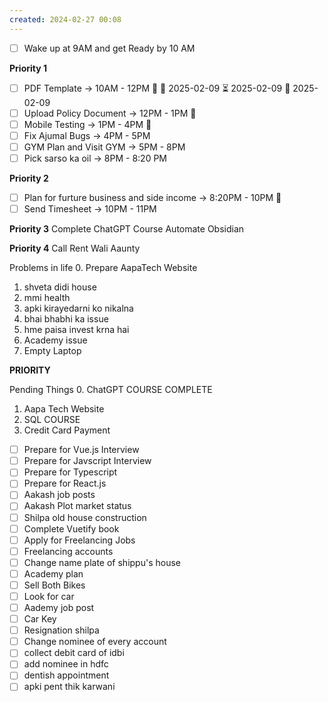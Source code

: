 ```yaml
---
created: 2024-02-27 00:08
---
```

- [ ] Wake up at 9AM  and get Ready by 10 AM

**Priority 1**
- [ ] PDF Template -> 10AM - 12PM 🔺 🛫 2025-02-09 ⏳ 2025-02-09 📅 2025-02-09
- [ ] Upload Policy Document -> 12PM - 1PM 🔺
- [ ] Mobile Testing -> 1PM - 4PM 🔺
- [ ] Fix Ajumal Bugs -> 4PM - 5PM
- [ ] GYM Plan and Visit GYM -> 5PM - 8PM
- [ ] Pick sarso ka oil -> 8PM - 8:20 PM

**Priority 2**
- [ ] Plan for furture business and side income -> 8:20PM - 10PM 🔼
- [ ] Send Timesheet -> 10PM - 11PM

**Priority 3**
Complete ChatGPT Course
Automate Obsidian

**Priority 4**
Call Rent Wali Aaunty


Problems in life
0. Prepare AapaTech Website
1. shveta didi house
2. mmi health
3. apki kirayedarni ko nikalna
4. bhai bhabhi ka issue
5. hme paisa invest krna hai
6. Academy issue
7. Empty Laptop 


**PRIORITY**

Pending Things
0. ChatGPT COURSE COMPLETE
1. Aapa Tech Website
2. SQL COURSE
3. Credit Card Payment

- [ ] Prepare for Vue.js Interview
- [ ] Prepare for Javscript Interview
- [ ] Prepare for Typescript
- [ ] Prepare for React.js
- [ ] Aakash job posts
- [ ] Aakash Plot market status
- [ ] Shilpa old house construction
- [ ] Complete Vuetify book
- [ ] Apply for Freelancing Jobs
- [ ] Freelancing accounts
- [ ] Change name plate of shippu's house
- [ ] Academy plan
- [ ] Sell Both Bikes
- [ ] Look for car
- [ ] Aademy job post
- [ ] Car Key
- [ ] Resignation shilpa
- [ ] Change nominee of every account
- [ ] collect debit card of idbi
- [ ] add nominee in hdfc
- [ ] dentish appointment
- [ ] apki pent thik karwani
